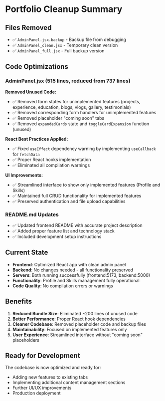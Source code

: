 # Portfolio Cleanup Summary

## Files Removed
- ✅ `AdminPanel.jsx.backup` - Backup file from debugging
- ✅ `AdminPanel_clean.jsx` - Temporary clean version
- ✅ `AdminPanel_full.jsx` - Full backup version

## Code Optimizations

### AdminPanel.jsx (515 lines, reduced from 737 lines)

**Removed Unused Code:**
- ✅ Removed form states for unimplemented features (projects, experience, education, blogs, vlogs, gallery, testimonials)
- ✅ Removed corresponding form handlers for unimplemented features
- ✅ Removed placeholder "coming soon" tabs
- ✅ Removed `expandedCards` state and `toggleCardExpansion` function (unused)

**React Best Practices Applied:**
- ✅ Fixed `useEffect` dependency warning by implementing `useCallback` for `fetchData`
- ✅ Proper React hooks implementation
- ✅ Eliminated all compilation warnings

**UI Improvements:**
- ✅ Streamlined interface to show only implemented features (Profile and Skills)
- ✅ Maintained full CRUD functionality for implemented features
- ✅ Preserved authentication and file upload capabilities

### README.md Updates
- ✅ Updated frontend README with accurate project description
- ✅ Added proper feature list and technology stack
- ✅ Included development setup instructions

## Current State
- **Frontend**: Optimized React app with clean admin panel
- **Backend**: No changes needed - all functionality preserved
- **Servers**: Both running successfully (frontend:5173, backend:5000)
- **Functionality**: Profile and Skills management fully operational
- **Code Quality**: No compilation errors or warnings

## Benefits
1. **Reduced Bundle Size**: Eliminated ~200 lines of unused code
2. **Better Performance**: Proper React hook dependencies
3. **Cleaner Codebase**: Removed placeholder code and backup files
4. **Maintainability**: Focused on implemented features only
5. **User Experience**: Streamlined interface without "coming soon" placeholders

## Ready for Development
The codebase is now optimized and ready for:
- Adding new features to existing tabs
- Implementing additional content management sections
- Further UI/UX improvements
- Production deployment